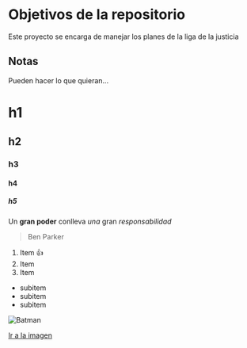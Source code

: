 # Objetivos de la repositorio

Este proyecto se encarga de manejar los planes de la liga de la justicia


## Notas
Pueden hacer lo que quieran...

# h1
## h2
### h3
#### h4
##### h5

Un **gran poder** conlleva _una_ gran *responsabilidad*
> Ben Parker

1. Item :+1:
2. Item
3. Item
 * subitem
 * subitem
 * subitem
 
![Batman](https://img.europapress.es/fotoweb/fotonoticia_20200701200608_1200.jpg)

[Ir a la imagen](https://img.europapress.es/fotoweb/fotonoticia_20200701200608_1200.jpg)
